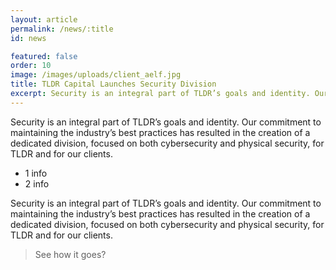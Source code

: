 ```yaml
---
layout: article
permalink: /news/:title
id: news

featured: false
order: 10
image: /images/uploads/client_aelf.jpg
title: TLDR Capital Launches Security Division
excerpt: Security is an integral part of TLDR’s goals and identity. Our commitment to maintaining the industry’s best practices has resulted in the creation of a dedicated division, focused on both cybersecurity and physical security, for TLDR and for our clients.
---
```


Security is an integral part of TLDR’s goals and identity. Our commitment to maintaining the industry’s best practices has resulted in the creation of a dedicated division, focused on both cybersecurity and physical security, for TLDR and for our clients.

* 1 info
* 2 info

Security is an integral part of TLDR’s goals and identity. Our commitment to maintaining the industry’s best practices has resulted in the creation of a dedicated division, focused on both cybersecurity and physical security, for TLDR and for our clients.

> See how it goes?

